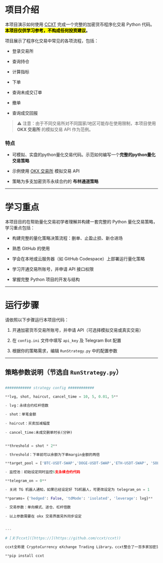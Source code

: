 # 项目介绍

本项目演示如何使用 [CCXT](https://github.com/ccxt/ccxt) 完成一个完整的加密货币程序化交易 Python 代码。**<mark>本项目仅供学习参考，不构成任何投资建议</mark>。**

项目展示了程序化交易中常见的各项流程，包括：

- 登录交易所
  
- 查询持仓
  
- 计算指标
  
- 下单
  
- 查询未成交订单
  
- 撤单
  
- 查询成交回报
  

> ⚠️ 注意：由于不同交易所对不同国家/地区可能存在使用限制，本项目使用 **OKX 交易所** 的模拟交易 API 作为范例。

### 特点

- 可模拟、实盘的python量化交易代码。示范如何编写一个**完整的python量化交易策略**
  
- 示例使用 [OKX 交易所](https://www.okx.com/join/EZQUANT888) 模拟交易 API
  
- 策略为多支加密货币永续合约的 **布林通道策略**
  

---

# 学习重点

本项目目的在帮助量化交易初学者理解并构建一套完整的 Python 量化交易策略，学习重点包括：

- 构建完整的量化策略决策流程：删单、止盈止损、新仓进场
  
- 熟悉 GitHub 的使用
  
- 学会在本地或云服务器（如 GitHub Codespace）上部署运行量化策略
  
- 学习开通交易所账号，并申请 API 接口权限
  
- 掌握完整 Python 项目的开发与结构
  

---

# 运行步骤

请依照以下步骤运行本项目代码：

1. 开通加密货币交易所账号，并申请 API（可选择模拟交易或真实交易）
  
2. 在 `config.ini` 文件中填写 `api_key` 及 Telegram Bot 配置
  
3. 根据你的策略需求，编辑 `RunStrategy.py` 中的配置参数
  

---

## 策略参数说明（节选自 `RunStrategy.py`）

```python

############ strategy config ############

**lvg, shot, haircut, cancel_time = 10, 5, 0.01, 5**

- lvg：永续合约杠杆倍数
  
- shot：单笔金额
  
- haircut：买卖加减幅度
  
- cancel_time:未成交删单时长(分钟)
  

**threshold = shot * 2**

- threshold：下单前可以余额为下单margin金额的两倍

**target_pool = ['BTC-USDT-SWAP','DOGE-USDT-SWAP','ETH-USDT-SWAP', 'SOL-USDT-SWAP','EOS-USDT-SWAP','XRP-USDT-SWAP']**

- 监控池：初始设定同时监控6支永续合约代码

**telegram_on = 0**

- 关闭 TG 机器人通知，如果已经设定好 TG机器人，可更改设定为 telegram_on = 1

**params= {'hedged': False, 'tdMode': 'isolated', 'leverage': lvg}**

- 交易参数：单向模式、逐仓、杠杆倍数
  
- 以上参数需要在 okx 交易界面另外同步设定
  

---

# [关于ccxt]([https://](https://github.com/ccxt/ccxt))

ccxt全称是 CryptoCurrency eXchange Trading Library。ccxt整合了一百多家加密货币交易所的行情接口与交易接口，使用者可以透过ccxt快速实现加密货币的程序化交易。运行前行先安装 ccxt

**pip install ccxt